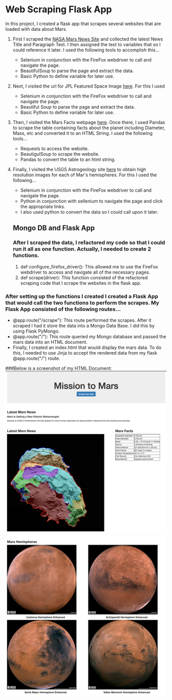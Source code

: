 # Web Scraping Flask App

In this project, I created a flask app that scrapes several websites that are loaded with data about Mars.

1. First I scraped the [NASA Mars News Site](https://mars.nasa.gov/news/) and collected the latest News Title and Paragraph Text. I then assigned the text to variables that so I could reference it later. I used the following tools to accomplish this...
    * Selenium in conjunction with the FireFox webdriver to call and navigate the page.
    * BeautifulSoup to parse the page and extract the data.
    * Basic Python to define variable for later use.

2. Next, I visited the url for JPL Featured Space Image [here](https://www.jpl.nasa.gov/spaceimages/?search=&category=Mars). For this I used 
    * Selenium in conjunction with the FireFox webdriver to call and navigate the page.
    * Beautiful Soup to parse the page and extract the data.
    * Basic Python to define variable for later use.

3. Then, I visited the Mars Facts webpage [here](https://space-facts.com/mars/). Once there, I  used Pandas to scrape the table containing facts about the planet including Diameter, Mass, etc and converted it to an HTML String. I used the following tools...
    * Requests to access the website.
    * BeautigulSoup to scrape the website.
    * Pandas to convert the table to an html string.

4. Finally, I visited the USGS Astrogeology site [here](https://astrogeology.usgs.gov/search/results?q=hemisphere+enhanced&k1=target&v1=Mars) to obtain high resolution images for each of Mar's hemispheres. For this I used the following...
   * Selenium in conjunction with the FireFox webdriver to call and navigate the page.
   * Python in conjunction with sellenium to navigate the page and click the appropriate links.
   * I also used python to convert the data so I could call upon it later.


   ## Mongo DB and Flask App

   ### After I scraped the data, I refactored my code so that I could run it all as one function. Actually, I needed to create 2 functions.
   1. def configure_firefox_driver(): This allowed me to use the FireFox webdriver to access and navigate all of the necessary pages.
   2. def scrape(driver): This function consisted of the refactored scraping code that I scrape the websites in the flask app.
### After setting up the functions I created I created a Flask App that would call the two functions to perform the scrapes. My Flask App consisted of the following routes...
  * @app.route("/scrape"): This route performed the scrapes. After it scraped I had it store the data into a Mongo Data Base. I did this by using Flask PyMongo.
  * @app.route("/"): This route queried my Mongo database and passed the mars data into an HTML document. 
  * Finally, I created an index.html that would display the mars data. To do this, I needed to use Jinja to accept the rendered data from my flask @app.route("/") route.

###Below is a screenshot of my HTML Document:
![mars_scraped](Images/mars_scraped.png)

